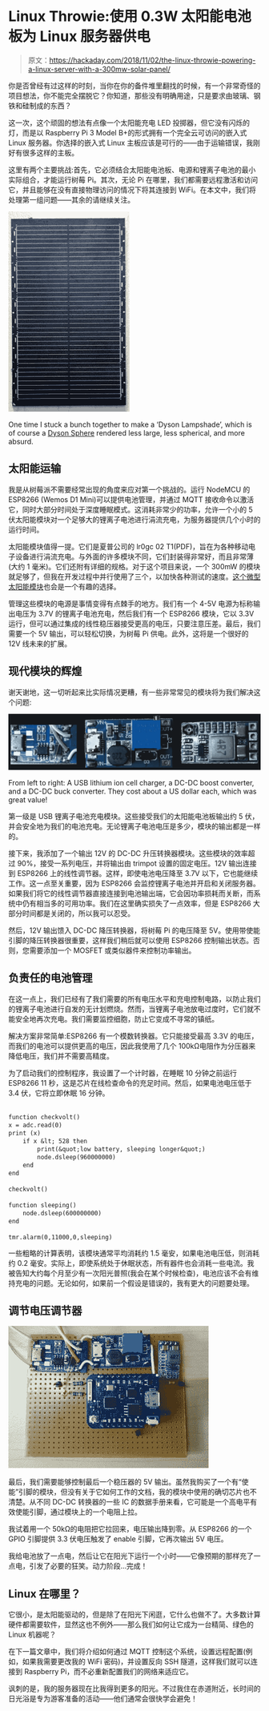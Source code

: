 # Linux Throwie:使用 0.3W 太阳能电池板为 Linux 服务器供电

> 原文：<https://hackaday.com/2018/11/02/the-linux-throwie-powering-a-linux-server-with-a-300mw-solar-panel/>

你是否曾经有过这样的时刻，当你在你的备件堆里翻找的时候，有一个非常奇怪的项目想法，你不能完全摆脱它？你知道，那些没有明确用途，只是要求由玻璃、钢铁和硅制成的东西？

这一次，这个顽固的想法有点像一个太阳能充电 LED 投掷器，但它没有闪烁的灯，而是以 Raspberry Pi 3 Model B+的形式拥有一个完全云可访问的嵌入式 Linux 服务器。你选择的嵌入式 Linux 主板应该是可行的——由于运输错误，我刚好有很多这样的主板。

这里有两个主要挑战:首先，它必须结合太阳能电池板、电源和锂离子电池的最小实际组合，才能运行树莓 Pi。其次，无论 Pi 在哪里，我们都需要远程激活和访问它，并且能够在没有直接物理访问的情况下将其连接到 WiFi。在本文中，我们将处理第一组问题——其余的请继续关注。

![](img/3999dc3b95e6ee72fcfe5a3693c40904.png)

One time I stuck a bunch together to make a ‘Dyson Lampshade’, which is of course a [Dyson Sphere](https://en.wikipedia.org/wiki/Dyson_sphere) rendered less large, less spherical, and more absurd.

## 太阳能运输

我是从树莓派不需要经常出现的角度来应对第一个挑战的。运行 NodeMCU 的 ESP8266 (Wemos D1 Mini)可以提供电池管理，并通过 MQTT 接收命令以激活它，同时大部分时间处于深度睡眠模式。这消耗非常少的功率，允许一个小的 5 伏太阳能模块对一个足够大的锂离子电池进行涓流充电，为服务器提供几个小时的运行时间。

太阳能模块值得一提。它们是夏普公司的 lr0gc 02 T1(PDF)，旨在为各种移动电子设备进行涓流充电。与外面的许多模块不同，它们封装得非常好，而且非常薄(大约 1 毫米)。它们还附有详细的规格。对于这个项目来说，一个 300mW 的模块就足够了，但我在开发过程中并行使用了三个，以加快各种测试的速度。[这个微型太阳能模块](http://hackaday.io/project/159139-tiny-solar-energy-module-tsem)也会是一个有趣的选择。

管理这些模块的电源是事情变得有点棘手的地方。我们有一个 4-5V 电源为标称输出电压为 3.7V 的锂离子电池充电，然后我们有一个 ESP8266 模块，它以 3.3V 运行，但可以通过集成的线性稳压器接受更高的电压，只要注意压差。最后，我们需要一个 5V 输出，可以轻松切换，为树莓 Pi 供电。此外，这将是一个很好的 12V 线未来的扩展。

## 现代模块的辉煌

谢天谢地，这一切听起来比实际情况更糟，有一些非常常见的模块将为我们解决这个问题:

![](img/34c797cdfaae091955819c41f7479169.png)

From left to right: A USB lithium ion cell charger, a DC-DC boost converter, and a DC-DC buck converter. They cost about a US dollar each, which was great value!

第一级是 USB 锂离子电池充电模块。这些接受我们的太阳能电池板输出约 5 伏，并会安全地为我们的电池充电。无论锂离子电池电压是多少，模块的输出都是一样的。

接下来，我添加了一个输出 12V 的 DC-DC 升压转换器模块。这些模块的效率超过 90%，接受一系列电压，并将输出由 trimpot 设置的固定电压。12V 输出连接到 ESP8266 上的线性调节器。这样，即使电池电压降至 3.7V 以下，它也能继续工作。这一点至关重要，因为 ESP8266 会监控锂离子电池并开启和关闭服务器。如果我们将它的线性调节器直接连接到电池输出端，它会因功率损耗而关断，而系统中仍有相当多的可用功率。我们在这里确实损失了一点效率，但是 ESP8266 大部分时间都是关闭的，所以我可以忍受。

然后，12V 输出馈入 DC-DC 降压转换器，将树莓 Pi 的电压降至 5V。使用带使能引脚的降压转换器很重要，这样我们稍后就可以使用 ESP8266 控制输出状态。否则，您需要添加一个 MOSFET 或类似器件来控制功率输出。

## 负责任的电池管理

在这一点上，我们已经有了我们需要的所有电压水平和充电控制电路，以防止我们的锂离子电池进行自发的无计划燃烧。然而，当锂离子电池放电过度时，它们就不能安全地再次充电。我们需要监控细胞，防止它变成不寻常的镇纸。

解决方案非常简单:ESP8266 有一个模数转换器。它只能接受最高 3.3V 的电压，而我们的电池可以提供更高的电压，因此我使用了几个 100kΩ电阻作为分压器来降低电压，我们并不需要高精度。

为了启动我们的控制程序，我设置了一个计时器，在睡眠 10 分钟之前运行 ESP8266 11 秒，这是芯片在线检查命令的充足时间。然后，如果电池电压低于 3.4 伏，它将立即休眠 16 分钟。

```

function checkvolt()
x = adc.read(0)
print (x)
	if x &lt; 528 then
		print(&quot;low battery, sleeping longer&quot;)
		node.dsleep(960000000)
	end
end

checkvolt()

function sleeping()
    node.dsleep(600000000)
end

tmr.alarm(0,11000,0,sleeping)

```

一些粗略的计算表明，该模块通常平均消耗约 1.5 毫安，如果电池电压低，则消耗约 0.2 毫安。实际上，即使系统处于休眠状态，所有器件也会消耗一些电流。我被告知大约每个月至少有一次阳光普照(我会在某个时候检查)，电池应该不会有维持充电的问题。无论如何，如果前一个假设是错误的，我有更大的问题要处理。

## 调节电压调节器

![](img/4ba2cefb0e1c5d632f71b6a5b986873b.png)

最后，我们需要能够控制最后一个稳压器的 5V 输出。虽然我购买了一个有“使能”引脚的模块，但没有关于它如何工作的文档，我的模块中使用的确切芯片也不清楚。从不同 DC-DC 转换器的一些 IC 的数据手册来看，它可能是一个高电平有效使能引脚，通过模块上的一个电阻上拉。

我试着用一个 50kΩ的电阻把它拉回来，电压输出降到零。从 ESP8266 的一个 GPIO 引脚提供 3.3 伏电压触发了 enable 引脚，它再次输出 5V 电压。

我给电池放了一点电，然后让它在阳光下运行一个小时——它像预期的那样充了一点电，引发了必要的狂笑。动力阶段…完成！

## Linux 在哪里？

它很小，是太阳能驱动的，但是除了在阳光下闲逛，它什么也做不了。大多数计算硬件都需要软件，显然这也不例外——那么我们如何让它成为一台精简、绿色的 Linux 机器呢？

在下一篇文章中，我们将介绍如何通过 MQTT 控制这个系统，设置远程配置(例如，如果我需要更改我的 WiFi 密码)，并设置反向 SSH 隧道，这样我们就可以连接到 Raspberry Pi，而不必重新配置我们的网络来适应它。

讽刺的是，我的服务器现在比我得到更多的阳光。不过我住在赤道附近，长时间的日光浴是专为游客准备的活动——他们通常会很快学会避免！
